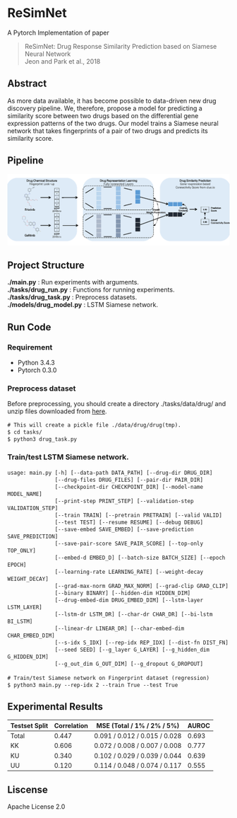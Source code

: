# ReSimNet
A Pytorch Implementation of paper
> ReSimNet: Drug Response Similarity Prediction based on Siamese Neural Network <br>
> Jeon and Park et al., 2018

## Abstract
As more data available, it has become possible to data-driven new drug discovery pipeline. We, therefore, propose a model for predicting a similarity score between two drugs based on the differential gene expression patterns of the two drugs. Our model trains a Siamese neural network that takes fingerprints of a pair of two drugs and predicts its similarity score.

## Pipeline
![Full Pipeline](/images/pipeline.png)

## Project Structure
**./main.py** : Run experiments with arguments. <br>
**./tasks/drug_run.py** : Functions for running experiments. <br>
**./tasks/drug_task.py** : Preprocess datasets. <br>
**./models/drug_model.py** : LSTM Siamese network. <br>

## Run Code
### Requirement
* Python 3.4.3
* Pytorch 0.3.0

### Preprocess dataset
Before preprocessing, you should create a directory ./tasks/data/drug/ and unzip files downloaded from [here](https://google.com).
```
# This will create a pickle file ./data/drug/drug(tmp).
$ cd tasks/
$ python3 drug_task.py
```
### Train/test LSTM Siamese network.
```
usage: main.py [-h] [--data-path DATA_PATH] [--drug-dir DRUG_DIR]
               [--drug-files DRUG_FILES] [--pair-dir PAIR_DIR]
               [--checkpoint-dir CHECKPOINT_DIR] [--model-name MODEL_NAME]
               [--print-step PRINT_STEP] [--validation-step VALIDATION_STEP]
               [--train TRAIN] [--pretrain PRETRAIN] [--valid VALID]
               [--test TEST] [--resume RESUME] [--debug DEBUG]
               [--save-embed SAVE_EMBED] [--save-prediction SAVE_PREDICTION]
               [--save-pair-score SAVE_PAIR_SCORE] [--top-only TOP_ONLY]
               [--embed-d EMBED_D] [--batch-size BATCH_SIZE] [--epoch EPOCH]
               [--learning-rate LEARNING_RATE] [--weight-decay WEIGHT_DECAY]
               [--grad-max-norm GRAD_MAX_NORM] [--grad-clip GRAD_CLIP]
               [--binary BINARY] [--hidden-dim HIDDEN_DIM]
               [--drug-embed-dim DRUG_EMBED_DIM] [--lstm-layer LSTM_LAYER]
               [--lstm-dr LSTM_DR] [--char-dr CHAR_DR] [--bi-lstm BI_LSTM]
               [--linear-dr LINEAR_DR] [--char-embed-dim CHAR_EMBED_DIM]
               [--s-idx S_IDX] [--rep-idx REP_IDX] [--dist-fn DIST_FN]
               [--seed SEED] [--g_layer G_LAYER] [--g_hidden_dim G_HIDDEN_DIM]
               [--g_out_dim G_OUT_DIM] [--g_dropout G_DROPOUT]

# Train/test Siamese network on Fingerprint dataset (regression)
$ python3 main.py --rep-idx 2 --train True --test True
```

## Experimental Results
Testset Split|Correlation|MSE (Total / 1% / 2% / 5%)|AUROC
-------------|----------------|----------------------|-----
Total | 0.447 | 0.091 / 0.012 / 0.015 / 0.028 | 0.693
KK | 0.606 | 0.072 / 0.008 / 0.007 / 0.008 | 0.777
KU | 0.340 | 0.102 / 0.029 / 0.039 / 0.044 | 0.639
UU | 0.120 | 0.114 / 0.048 / 0.074 / 0.117 | 0.555


## Liscense
Apache License 2.0
